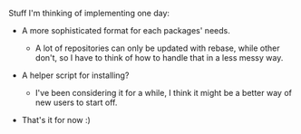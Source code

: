 Stuff I'm thinking of implementing one day:

- A more sophisticated format for each
  packages' needs.
  - A lot of repositories can only be
    updated with rebase, while other don't,
	so I have to think of how to handle
	that in a less messy way.

- A helper script for installing?
  - I've been considering it for a while,
    I think it might be a better way of
	new users to start off.

- That's it for now :)
